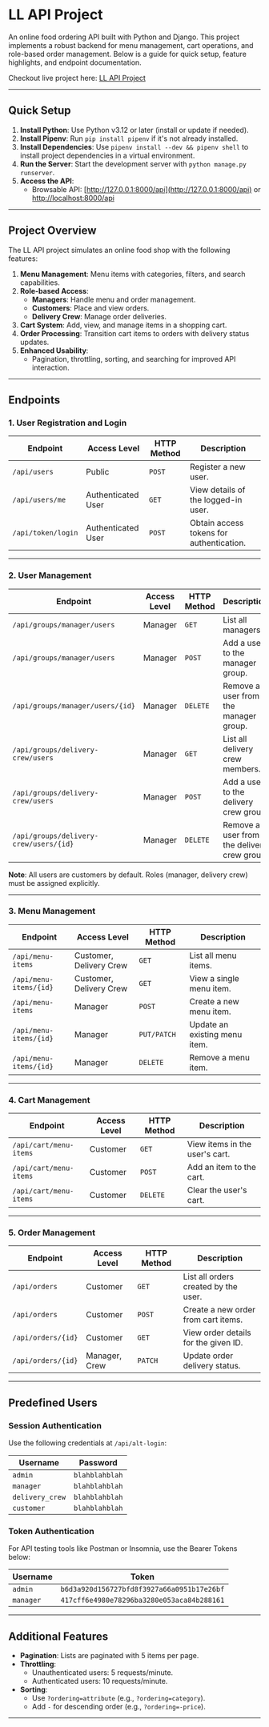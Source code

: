 # LL API Project

An online food ordering API built with Python and Django. This project implements a robust backend for menu management, cart operations, and role-based order management. Below is a guide for quick setup, feature highlights, and endpoint documentation.

Checkout live project here: [LL API Project](https://ll-backend-i854.onrender.com/api/)

---

## Quick Setup

1. **Install Python**: Use Python v3.12 or later (install or update if needed).
2. **Install Pipenv**: Run `pip install pipenv` if it's not already installed.
3. **Install Dependencies**: Use `pipenv install --dev && pipenv shell` to install project dependencies in a virtual environment.
4. **Run the Server**: Start the development server with `python manage.py runserver`.
5. **Access the API**:
   - Browsable API: [http://127.0.0.1:8000/api](http://127.0.0.1:8000/api) or [http://localhost:8000/api](http://localhost:8000/api)

---

## Project Overview

The LL API project simulates an online food shop with the following features:

1. **Menu Management**: Menu items with categories, filters, and search capabilities.
2. **Role-based Access**:
   - **Managers**: Handle menu and order management.
   - **Customers**: Place and view orders.
   - **Delivery Crew**: Manage order deliveries.
3. **Cart System**: Add, view, and manage items in a shopping cart.
4. **Order Processing**: Transition cart items to orders with delivery status updates.
5. **Enhanced Usability**:
   - Pagination, throttling, sorting, and searching for improved API interaction.

---

## Endpoints

### 1. **User Registration and Login**

| Endpoint                  | Access Level                  | HTTP Method | Description                                   |
|---------------------------|-------------------------------|-------------|-----------------------------------------------|
| `/api/users`              | Public                       | `POST`      | Register a new user.                         |
| `/api/users/me`           | Authenticated User           | `GET`       | View details of the logged-in user.          |
| `/api/token/login`        | Authenticated User           | `POST`      | Obtain access tokens for authentication.     |

---

### 2. **User Management**

| Endpoint                          | Access Level    | HTTP Method | Description                                           |
|-----------------------------------|-----------------|-------------|-------------------------------------------------------|
| `/api/groups/manager/users`       | Manager         | `GET`       | List all managers.                                   |
| `/api/groups/manager/users`       | Manager         | `POST`      | Add a user to the manager group.                    |
| `/api/groups/manager/users/{id}`  | Manager         | `DELETE`    | Remove a user from the manager group.               |
| `/api/groups/delivery-crew/users` | Manager         | `GET`       | List all delivery crew members.                     |
| `/api/groups/delivery-crew/users` | Manager         | `POST`      | Add a user to the delivery crew group.              |
| `/api/groups/delivery-crew/users/{id}` | Manager   | `DELETE`    | Remove a user from the delivery crew group.         |

**Note**: All users are customers by default. Roles (manager, delivery crew) must be assigned explicitly.

---

### 3. **Menu Management**

| Endpoint                        | Access Level       | HTTP Method | Description                                   |
|---------------------------------|--------------------|-------------|-----------------------------------------------|
| `/api/menu-items`               | Customer, Delivery Crew | `GET` | List all menu items.                          |
| `/api/menu-items/{id}`          | Customer, Delivery Crew | `GET` | View a single menu item.                     |
| `/api/menu-items`               | Manager           | `POST`      | Create a new menu item.                      |
| `/api/menu-items/{id}`          | Manager           | `PUT/PATCH` | Update an existing menu item.                |
| `/api/menu-items/{id}`          | Manager           | `DELETE`    | Remove a menu item.                          |

---

### 4. **Cart Management**

| Endpoint                  | Access Level    | HTTP Method | Description                                   |
|---------------------------|-----------------|-------------|-----------------------------------------------|
| `/api/cart/menu-items`    | Customer        | `GET`       | View items in the user's cart.               |
| `/api/cart/menu-items`    | Customer        | `POST`      | Add an item to the cart.                     |
| `/api/cart/menu-items`    | Customer        | `DELETE`    | Clear the user's cart.                       |

---

### 5. **Order Management**

| Endpoint                  | Access Level    | HTTP Method | Description                                   |
|---------------------------|-----------------|-------------|-----------------------------------------------|
| `/api/orders`             | Customer        | `GET`       | List all orders created by the user.         |
| `/api/orders`             | Customer        | `POST`      | Create a new order from cart items.          |
| `/api/orders/{id}`        | Customer        | `GET`       | View order details for the given ID.         |
| `/api/orders/{id}`        | Manager, Crew   | `PATCH`     | Update order delivery status.                |

---

## Predefined Users

### Session Authentication
Use the following credentials at `/api/alt-login`:

| Username        | Password        |
|------------------|-----------------|
| `admin`         | `blahblahblah`  |
| `manager`       | `blahblahblah`  |
| `delivery_crew` | `blahblahblah`  |
| `customer`      | `blahblahblah`  |

### Token Authentication
For API testing tools like Postman or Insomnia, use the Bearer Tokens below:

| Username        | Token                                   |
|------------------|-----------------------------------------|
| `admin`         | `b6d3a920d156727bfd8f3927a66a0951b17e26bf` |
| `manager`       | `417cff6e4980e78296ba3280e053aca84b288161` |

---

## Additional Features

- **Pagination**: Lists are paginated with 5 items per page.
- **Throttling**: 
  - Unauthenticated users: 5 requests/minute.
  - Authenticated users: 10 requests/minute.
- **Sorting**:
  - Use `?ordering=attribute` (e.g., `?ordering=category`).
  - Add `-` for descending order (e.g., `?ordering=-price`).

---